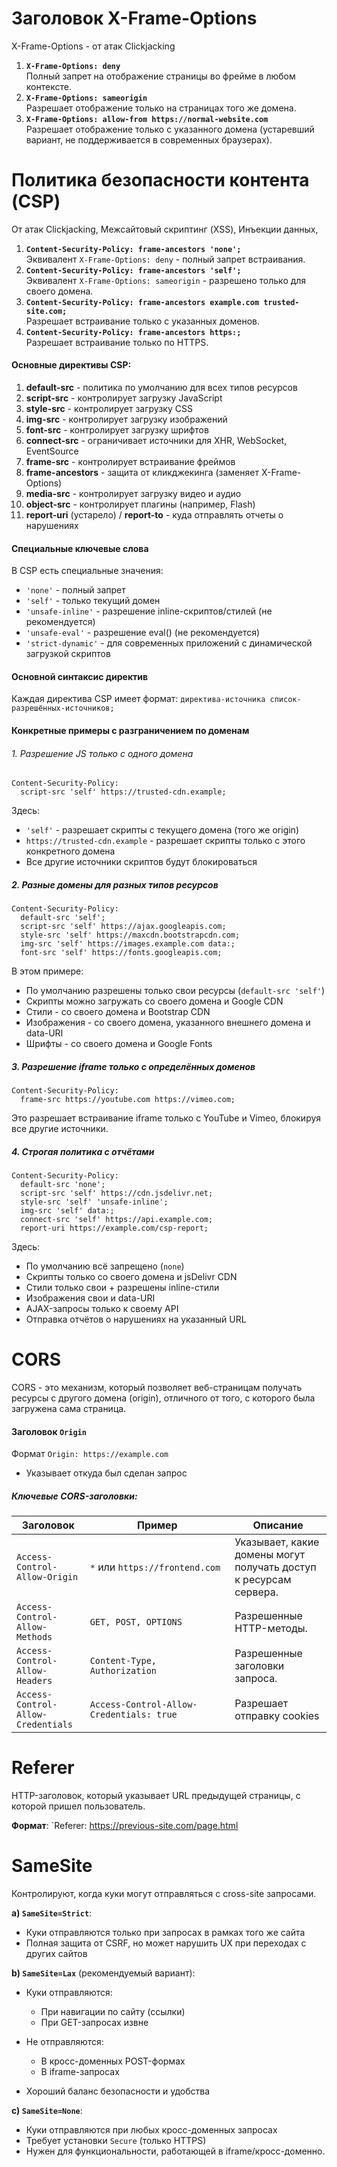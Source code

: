 
# Заголовок X-Frame-Options

X-Frame-Options - от атак Clickjacking

1. **`X-Frame-Options: deny`**  
    Полный запрет на отображение страницы во фрейме в любом контексте.
2. **`X-Frame-Options: sameorigin`**  
    Разрешает отображение только на страницах того же домена.
3. **`X-Frame-Options: allow-from https://normal-website.com`**  
    Разрешает отображение только с указанного домена (устаревший вариант, не поддерживается в современных браузерах).

# Политика безопасности контента (CSP)

От атак Clickjacking, Межсайтовый скриптинг (XSS), Инъекции данных, 

1. **`Content-Security-Policy: frame-ancestors 'none';`**  
    Эквивалент `X-Frame-Options: deny` - полный запрет встраивания.
2. **`Content-Security-Policy: frame-ancestors 'self';`**  
    Эквивалент `X-Frame-Options: sameorigin` - разрешено только для своего домена.
3. **`Content-Security-Policy: frame-ancestors example.com trusted-site.com;`**  
    Разрешает встраивание только с указанных доменов.
4. **`Content-Security-Policy: frame-ancestors https:;`**  
    Разрешает встраивание только по HTTPS.

#### Основные директивы CSP:
1. **default-src** - политика по умолчанию для всех типов ресурсов
2. **script-src** - контролирует загрузку JavaScript
3. **style-src** - контролирует загрузку CSS
4. **img-src** - контролирует загрузку изображений
5. **font-src** - контролирует загрузку шрифтов
6. **connect-src** - ограничивает источники для XHR, WebSocket, EventSource
7. **frame-src** - контролирует встраивание фреймов
8. **frame-ancestors** - защита от кликджекинга (заменяет X-Frame-Options)
9. **media-src** - контролирует загрузку видео и аудио
10. **object-src** - контролирует плагины (например, Flash)
11. **report-uri** (устарело) / **report-to** - куда отправлять отчеты о нарушениях
#### Специальные ключевые слова
В CSP есть специальные значения:
- `'none'` - полный запрет
- `'self'` - только текущий домен
- `'unsafe-inline'` - разрешение inline-скриптов/стилей (не рекомендуется)
- `'unsafe-eval'` - разрешение eval() (не рекомендуется)
- `'strict-dynamic'` - для современных приложений с динамической загрузкой скриптов

#### Основной синтаксис директив
Каждая директива CSP имеет формат:
	`директива-источника список-разрешённых-источников;`

#### Конкретные примеры с разграничением по доменам

###### 1. Разрешение JS только с одного домена
```
Content-Security-Policy: 
  script-src 'self' https://trusted-cdn.example;
```
Здесь:
- `'self'` - разрешает скрипты с текущего домена (того же origin)
- `https://trusted-cdn.example` - разрешает скрипты только с этого конкретного домена
- Все другие источники скриптов будут блокироваться

##### 2. Разные домены для разных типов ресурсов
```
Content-Security-Policy: 
  default-src 'self';
  script-src 'self' https://ajax.googleapis.com;
  style-src 'self' https://maxcdn.bootstrapcdn.com;
  img-src 'self' https://images.example.com data:;
  font-src 'self' https://fonts.googleapis.com;
```

В этом примере:
- По умолчанию разрешены только свои ресурсы (`default-src 'self'`)
- Скрипты можно загружать со своего домена и Google CDN
- Стили - со своего домена и Bootstrap CDN
- Изображения - со своего домена, указанного внешнего домена и data-URI
- Шрифты - со своего домена и Google Fonts

##### 3. Разрешение iframe только с определённых доменов
```
Content-Security-Policy: 
  frame-src https://youtube.com https://vimeo.com;
```
Это разрешает встраивание iframe только с YouTube и Vimeo, блокируя все другие источники.

##### 4. Строгая политика с отчётами
```
Content-Security-Policy: 
  default-src 'none';
  script-src 'self' https://cdn.jsdelivr.net;
  style-src 'self' 'unsafe-inline';
  img-src 'self' data:;
  connect-src 'self' https://api.example.com;
  report-uri https://example.com/csp-report;
```
Здесь:
- По умолчанию всё запрещено (`none`)
- Скрипты только со своего домена и jsDelivr CDN
- Стили только свои + разрешены inline-стили
- Изображения свои и data-URI
- AJAX-запросы только к своему API
- Отправка отчётов о нарушениях на указанный URL


# CORS

CORS - это механизм, который позволяет веб-страницам получать ресурсы с другого домена (origin), отличного от того, с которого была загружена сама страница.

#### Заголовок `Origin`
Формат `Origin: https://example.com`
- Указывает откуда был сделан запрос

##### Ключевые CORS-заголовки:

| Заголовок                          | Пример                                   | Описание                                                          |
| ---------------------------------- | ---------------------------------------- | ----------------------------------------------------------------- |
| `Access-Control-Allow-Origin`      | `*` или `https://frontend.com`           | Указывает, какие домены могут получать доступ к ресурсам сервера. |
| `Access-Control-Allow-Methods`     | `GET, POST, OPTIONS`                     | Разрешенные HTTP-методы.                                          |
| `Access-Control-Allow-Headers`     | `Content-Type, Authorization`            | Разрешенные заголовки запроса.                                    |
| `Access-Control-Allow-Credentials` | `Access-Control-Allow-Credentials: true` | Разрешает отправку cookies                                        |

# Referer

HTTP-заголовок, который указывает URL предыдущей страницы, с которой пришел пользователь.

**Формат**:
	`Referer: https://previous-site.com/page.html
# SameSite

Контролируют, когда куки могут отправляться с cross-site запросами.

**a) `SameSite=Strict`**:
- Куки отправляются только при запросах в рамках того же сайта
- Полная защита от CSRF, но может нарушить UX при переходах с других сайтов

**b) `SameSite=Lax`** (рекомендуемый вариант):
- Куки отправляются:
    - При навигации по сайту (ссылки)
    - При GET-запросах извне

- Не отправляются:
    - В кросс-доменных POST-формах
    - В iframe-запросах

- Хороший баланс безопасности и удобства

**c) `SameSite=None`**:
- Куки отправляются при любых кросс-доменных запросах
- Требует установки `Secure` (только HTTPS)
- Нужен для функциональности, работающей в iframe/кросс-доменно.
